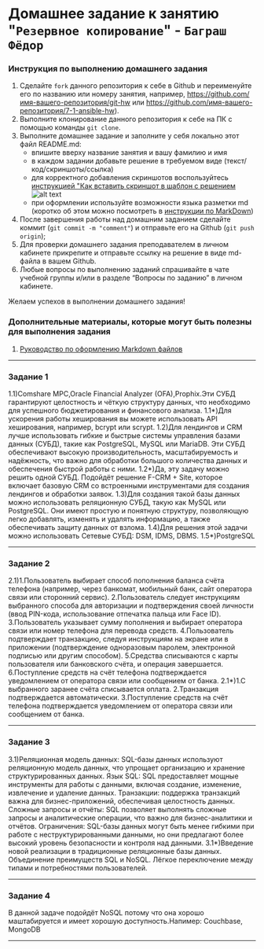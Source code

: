 # Домашнее задание к занятию "`Резервное копирование`" - `Баграш Фёдор`


### Инструкция по выполнению домашнего задания

   1. Сделайте `fork` данного репозитория к себе в Github и переименуйте его по названию или номеру занятия, например, https://github.com/имя-вашего-репозитория/git-hw или  https://github.com/имя-вашего-репозитория/7-1-ansible-hw).
   2. Выполните клонирование данного репозитория к себе на ПК с помощью команды `git clone`.
   3. Выполните домашнее задание и заполните у себя локально этот файл README.md:
      - впишите вверху название занятия и вашу фамилию и имя
      - в каждом задании добавьте решение в требуемом виде (текст/код/скриншоты/ссылка)
      - для корректного добавления скриншотов воспользуйтесь [инструкцией "Как вставить скриншот в шаблон с решением](https://github.com/netology-code/sys-pattern-homework/blob/main/screen-instruction.md) ![alt text](https://github.com/fedor-bee/git_homework/blob/main/img/.jpg)
      - при оформлении используйте возможности языка разметки md (коротко об этом можно посмотреть в [инструкции  по MarkDown](https://github.com/netology-code/sys-pattern-homework/blob/main/md-instruction.md))
   4. После завершения работы над домашним заданием сделайте коммит (`git commit -m "comment"`) и отправьте его на Github (`git push origin`);
   5. Для проверки домашнего задания преподавателем в личном кабинете прикрепите и отправьте ссылку на решение в виде md-файла в вашем Github.
   6. Любые вопросы по выполнению заданий спрашивайте в чате учебной группы и/или в разделе “Вопросы по заданию” в личном кабинете.
   
Желаем успехов в выполнении домашнего задания!
   
### Дополнительные материалы, которые могут быть полезны для выполнения задания

1. [Руководство по оформлению Markdown файлов](https://gist.github.com/Jekins/2bf2d0638163f1294637#Code)

---

### Задание 1


1.1)Comshare MPC,Oracle Financial Analyzer (OFA),Prophix.Эти СУБД гарантируют целостность и чёткую структуру данных, что необходимо для успешного бюджетирования и финансового анализа.
1.1*)Для ускорения работы хеширования вы можете использовать API хеширования, например, bcrypt или scrypt.
1.2)Для лендингов и CRM лучше использовать гибкие и быстрые системы управления базами данных (СУБД), такие как PostgreSQL, MySQL или MariaDB. Эти СУБД обеспечивают высокую производительность, масштабируемость и надёжность, что важно для обработки большого количества данных и обеспечения быстрой работы с ними.
1.2*)Да, эту задачу можно решить одной СУБД. Подойдёт решение F-CRM + Site, которое включает базовую CRM со встроенными инструментами для создания лендингов и обработки заявок.
1.3)Для создания такой базы данных можно использовать реляционную СУБД, такую как MySQL или PostgreSQL. Они имеют простую и понятную структуру, позволяющую легко добавлять, изменять и удалять информацию, а также обеспечивать защиту данных от взлома.
1.4)Для решения этой задачи можно использовать Сетевые СУБД: DSM, IDMS, DBMS.
1.5*)PostgreSQL

--- 
### Задание 2


2.1)1.Пользователь выбирает способ пополнения баланса счёта телефона (например, через банкомат, мобильный банк, сайт оператора связи или сторонний сервис).
2.Пользователь следует инструкциям выбранного способа для авторизации и подтверждения своей личности (ввод PIN-кода, использование отпечатка пальца или Face ID).
3.Пользователь указывает сумму пополнения и выбирает оператора связи или номер телефона для перевода средств.
4.Пользователь подтверждает транзакцию, следуя инструкциям на экране или в приложении (подтверждение одноразовым паролем, электронной подписью или другим способом).
5.Средства списываются с карты пользователя или банковского счёта, и операция завершается.
6.Поступление средств на счёт телефона подтверждается уведомлением от оператора связи или сообщением от банка.
2.1*)1.С выбранного заранее счёта списывается оплата.
2.Транзакция подтверждается автоматически.
3.Поступление средств на счёт телефона подтверждается уведомлением от оператора связи или сообщением от банка.

--- 
### Задание 3


3.1)Реляционная модель данных: SQL-базы данных используют реляционную модель данных, что упрощает организацию и хранение структурированных данных.
Язык SQL: SQL предоставляет мощные инструменты для работы с данными, включая создание, изменение, извлечение и удаление данных.
Транзакции: поддержка транзакций важна для бизнес-приложений, обеспечивая целостность данных.
Сложные запросы и отчёты: SQL позволяет выполнять сложные запросы и аналитические операции, что важно для бизнес-аналитики и отчётов.
Ограничения: SQL-базы данных могут быть менее гибкими при работе с неструктурированными данными, но они предлагают более высокий уровень безопасности и контроля над данными.
3.1*)Введение новой реализации в традиционные реляционные базы данных.
Объединение преимуществ SQL и NoSQL.
Лёгкое переключение между типами и потребностями пользователей.

--- 
### Задание 4


В данной задаче подойдёт NoSQL потому что она хорошо маштабируется и имеет хорошую доступность.Напимер: Couchbase, MongoDB

--- 


